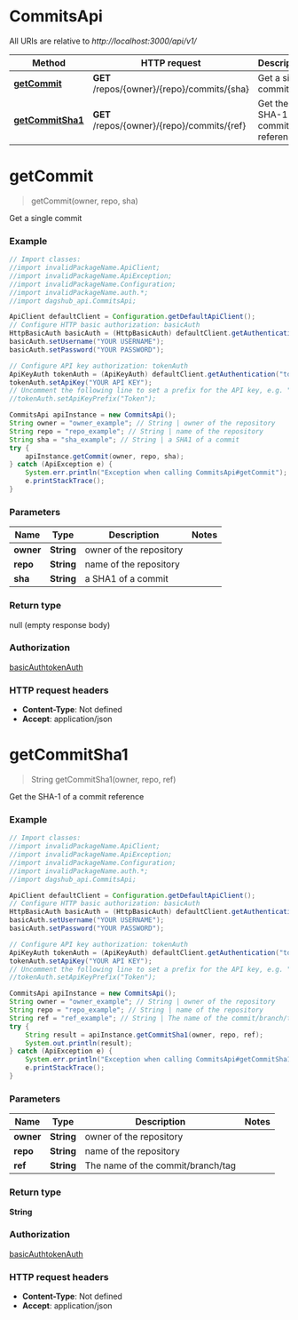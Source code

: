 # CommitsApi

All URIs are relative to *http://localhost:3000/api/v1/*

Method | HTTP request | Description
------------- | ------------- | -------------
[**getCommit**](CommitsApi.md#getCommit) | **GET** /repos/{owner}/{repo}/commits/{sha} | Get a single commit
[**getCommitSha1**](CommitsApi.md#getCommitSha1) | **GET** /repos/{owner}/{repo}/commits/{ref} | Get the SHA-1 of a commit reference

<a name="getCommit"></a>
# **getCommit**
> getCommit(owner, repo, sha)

Get a single commit

### Example
```java
// Import classes:
//import invalidPackageName.ApiClient;
//import invalidPackageName.ApiException;
//import invalidPackageName.Configuration;
//import invalidPackageName.auth.*;
//import dagshub_api.CommitsApi;

ApiClient defaultClient = Configuration.getDefaultApiClient();
// Configure HTTP basic authorization: basicAuth
HttpBasicAuth basicAuth = (HttpBasicAuth) defaultClient.getAuthentication("basicAuth");
basicAuth.setUsername("YOUR USERNAME");
basicAuth.setPassword("YOUR PASSWORD");

// Configure API key authorization: tokenAuth
ApiKeyAuth tokenAuth = (ApiKeyAuth) defaultClient.getAuthentication("tokenAuth");
tokenAuth.setApiKey("YOUR API KEY");
// Uncomment the following line to set a prefix for the API key, e.g. "Token" (defaults to null)
//tokenAuth.setApiKeyPrefix("Token");

CommitsApi apiInstance = new CommitsApi();
String owner = "owner_example"; // String | owner of the repository
String repo = "repo_example"; // String | name of the repository
String sha = "sha_example"; // String | a SHA1 of a commit
try {
    apiInstance.getCommit(owner, repo, sha);
} catch (ApiException e) {
    System.err.println("Exception when calling CommitsApi#getCommit");
    e.printStackTrace();
}
```

### Parameters

Name | Type | Description  | Notes
------------- | ------------- | ------------- | -------------
 **owner** | **String**| owner of the repository |
 **repo** | **String**| name of the repository |
 **sha** | **String**| a SHA1 of a commit |

### Return type

null (empty response body)

### Authorization

[basicAuth](../README.md#basicAuth)[tokenAuth](../README.md#tokenAuth)

### HTTP request headers

 - **Content-Type**: Not defined
 - **Accept**: application/json

<a name="getCommitSha1"></a>
# **getCommitSha1**
> String getCommitSha1(owner, repo, ref)

Get the SHA-1 of a commit reference

### Example
```java
// Import classes:
//import invalidPackageName.ApiClient;
//import invalidPackageName.ApiException;
//import invalidPackageName.Configuration;
//import invalidPackageName.auth.*;
//import dagshub_api.CommitsApi;

ApiClient defaultClient = Configuration.getDefaultApiClient();
// Configure HTTP basic authorization: basicAuth
HttpBasicAuth basicAuth = (HttpBasicAuth) defaultClient.getAuthentication("basicAuth");
basicAuth.setUsername("YOUR USERNAME");
basicAuth.setPassword("YOUR PASSWORD");

// Configure API key authorization: tokenAuth
ApiKeyAuth tokenAuth = (ApiKeyAuth) defaultClient.getAuthentication("tokenAuth");
tokenAuth.setApiKey("YOUR API KEY");
// Uncomment the following line to set a prefix for the API key, e.g. "Token" (defaults to null)
//tokenAuth.setApiKeyPrefix("Token");

CommitsApi apiInstance = new CommitsApi();
String owner = "owner_example"; // String | owner of the repository
String repo = "repo_example"; // String | name of the repository
String ref = "ref_example"; // String | The name of the commit/branch/tag
try {
    String result = apiInstance.getCommitSha1(owner, repo, ref);
    System.out.println(result);
} catch (ApiException e) {
    System.err.println("Exception when calling CommitsApi#getCommitSha1");
    e.printStackTrace();
}
```

### Parameters

Name | Type | Description  | Notes
------------- | ------------- | ------------- | -------------
 **owner** | **String**| owner of the repository |
 **repo** | **String**| name of the repository |
 **ref** | **String**| The name of the commit/branch/tag |

### Return type

**String**

### Authorization

[basicAuth](../README.md#basicAuth)[tokenAuth](../README.md#tokenAuth)

### HTTP request headers

 - **Content-Type**: Not defined
 - **Accept**: application/json

